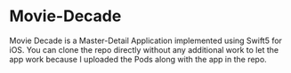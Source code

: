 # Movie-Decade

Movie Decade is a Master-Detail Application implemented using Swift5 for iOS.
You can clone the repo directly without any additional work to let the app work
because I uploaded the Pods along with the app in the repo.

